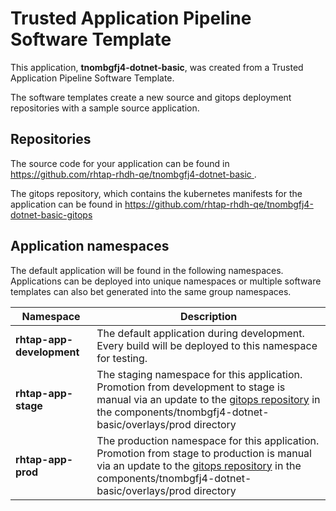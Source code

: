 # Trusted Application Pipeline Software Template

This application, **tnombgfj4-dotnet-basic**, was created from a Trusted Application Pipeline Software Template.

The software templates create a new source and gitops deployment repositories with a sample source application. 

## Repositories

The source code for your application can be found in [https://github.com/rhtap-rhdh-qe/tnombgfj4-dotnet-basic ](https://github.com/rhtap-rhdh-qe/tnombgfj4-dotnet-basic ).
 
The gitops repository, which contains the kubernetes manifests for the application can be found in 
[https://github.com/rhtap-rhdh-qe/tnombgfj4-dotnet-basic-gitops ](https://github.com/rhtap-rhdh-qe/tnombgfj4-dotnet-basic-gitops ) 

## Application namespaces 

The default application will be found in the following namespaces. Applications can be deployed into unique namespaces or multiple software templates can also bet generated into the same group namespaces.  

|  Namespace   |  Description   |  
| -------- | -------- |   
| **rhtap-app-development** | The default application during development. Every build will be deployed to this namespace for testing. | 
| **rhtap-app-stage** | The staging namespace for this application. Promotion from development to stage is manual via an update to the [gitops repository](https://github.com/rhtap-rhdh-qe/tnombgfj4-dotnet-basic-gitops ) in the components/tnombgfj4-dotnet-basic/overlays/prod directory |  
| **rhtap-app-prod** | The production namespace for this application. Promotion from stage to production is manual via an update to the [gitops repository](https://github.com/rhtap-rhdh-qe/tnombgfj4-dotnet-basic-gitops ) in the components/tnombgfj4-dotnet-basic/overlays/prod directory | 